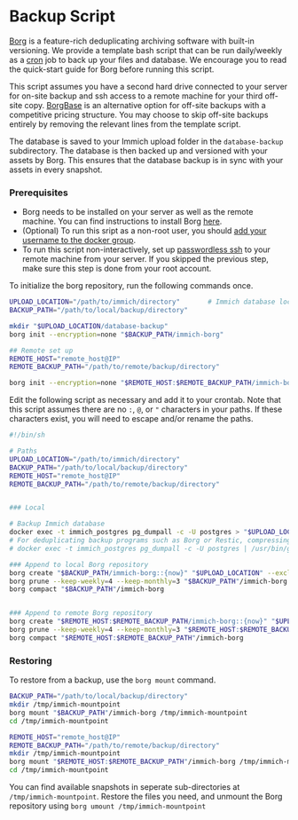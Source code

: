 # Backup Script

[Borg](https://www.borgbackup.org/) is a feature-rich deduplicating archiving software with built-in versioning. We provide a template bash script that can be run daily/weekly as a [cron](https://wiki.archlinux.org/title/cron) job to back up your files and database. We encourage you to read the quick-start guide for Borg before running this script.

This script assumes you have a second hard drive connected to your server for on-site backup and ssh access to a remote machine for your third off-site copy. [BorgBase](https://www.borgbase.com/) is an alternative option for off-site backups with a competitive pricing structure. You may choose to skip off-site backups entirely by removing the relevant lines from the template script.

The database is saved to your Immich upload folder in the `database-backup` subdirectory. The database is then backed up and versioned with your assets by Borg. This ensures that the database backup is in sync with your assets in every snapshot.

### Prerequisites

- Borg needs to be installed on your server as well as the remote machine. You can find instructions to install Borg [here](https://borgbackup.readthedocs.io/en/latest/installation.html).
- (Optional) To run this sript as a non-root user, you should [add your username to the docker group](https://docs.docker.com/engine/install/linux-postinstall/).
- To run this script non-interactively, set up [passwordless ssh](https://www.redhat.com/sysadmin/passwordless-ssh) to your remote machine from your server. If you skipped the previous step, make sure this step is done from your root account.

To initialize the borg repository, run the following commands once.

```bash title='Borg set-up'
UPLOAD_LOCATION="/path/to/immich/directory"       # Immich database location, as set in your .env file
BACKUP_PATH="/path/to/local/backup/directory"

mkdir "$UPLOAD_LOCATION/database-backup"
borg init --encryption=none "$BACKUP_PATH/immich-borg"

## Remote set up
REMOTE_HOST="remote_host@IP"
REMOTE_BACKUP_PATH="/path/to/remote/backup/directory"

borg init --encryption=none "$REMOTE_HOST:$REMOTE_BACKUP_PATH/immich-borg"
```

Edit the following script as necessary and add it to your crontab. Note that this script assumes there are no `:`, `@`, or `"` characters in your paths. If these characters exist, you will need to escape and/or rename the paths.

```bash title='Borg backup template'
#!/bin/sh

# Paths
UPLOAD_LOCATION="/path/to/immich/directory"
BACKUP_PATH="/path/to/local/backup/directory"
REMOTE_HOST="remote_host@IP"
REMOTE_BACKUP_PATH="/path/to/remote/backup/directory"


### Local

# Backup Immich database
docker exec -t immich_postgres pg_dumpall -c -U postgres > "$UPLOAD_LOCATION"/database-backup/immich-database.sql
# For deduplicating backup programs such as Borg or Restic, compressing the content can increase backup size by making it harder to deduplicate. If you are using a different program or still prefer to compress, you can use the following command instead:
# docker exec -t immich_postgres pg_dumpall -c -U postgres | /usr/bin/gzip --rsyncable > "$UPLOAD_LOCATION"/database-backup/immich-database.sql.gz

### Append to local Borg repository
borg create "$BACKUP_PATH/immich-borg::{now}" "$UPLOAD_LOCATION" --exclude "$UPLOAD_LOCATION"/thumbs/ --exclude "$UPLOAD_LOCATION"/encoded-video/
borg prune --keep-weekly=4 --keep-monthly=3 "$BACKUP_PATH"/immich-borg
borg compact "$BACKUP_PATH"/immich-borg


### Append to remote Borg repository
borg create "$REMOTE_HOST:$REMOTE_BACKUP_PATH/immich-borg::{now}" "$UPLOAD_LOCATION" --exclude "$UPLOAD_LOCATION"/thumbs/ --exclude "$UPLOAD_LOCATION"/encoded-video/
borg prune --keep-weekly=4 --keep-monthly=3 "$REMOTE_HOST:$REMOTE_BACKUP_PATH"/immich-borg
borg compact "$REMOTE_HOST:$REMOTE_BACKUP_PATH"/immich-borg
```

### Restoring

To restore from a backup, use the `borg mount` command.

```bash title='Restore from local backup'
BACKUP_PATH="/path/to/local/backup/directory"
mkdir /tmp/immich-mountpoint
borg mount "$BACKUP_PATH"/immich-borg /tmp/immich-mountpoint
cd /tmp/immich-mountpoint
```

```bash title='Restore from remote backup'
REMOTE_HOST="remote_host@IP"
REMOTE_BACKUP_PATH="/path/to/remote/backup/directory"
mkdir /tmp/immich-mountpoint
borg mount "$REMOTE_HOST:$REMOTE_BACKUP_PATH"/immich-borg /tmp/immich-mountpoint
cd /tmp/immich-mountpoint
```

You can find available snapshots in seperate sub-directories at `/tmp/immich-mountpoint`. Restore the files you need, and unmount the Borg repository using `borg umount /tmp/immich-mountpoint`
